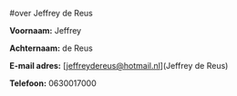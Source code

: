 

#over Jeffrey de Reus

**Voornaam:** Jeffrey

**Achternaam:** de Reus

**E-mail adres:** [jeffreydereus@hotmail.nl](Jeffrey de Reus)

**Telefoon:** 0630017000
